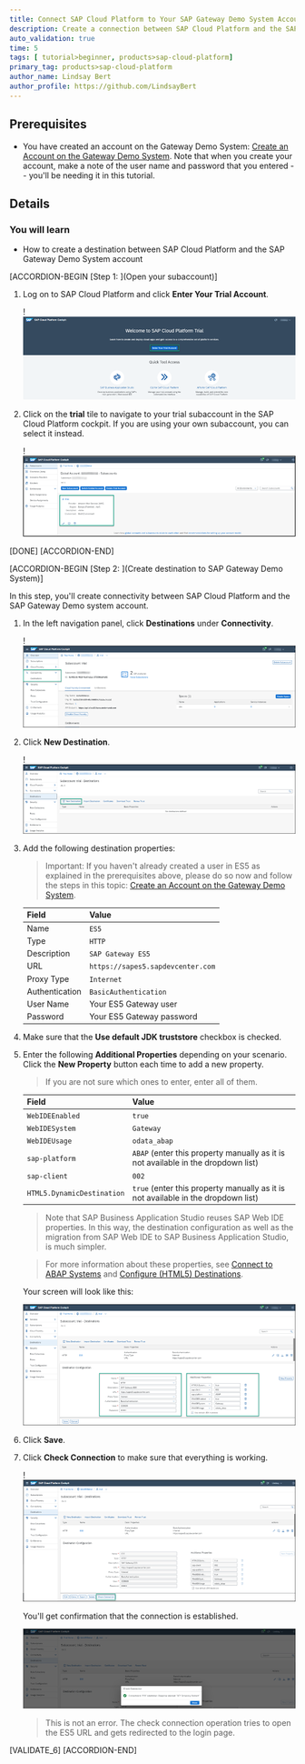 ```yaml
---
title: Connect SAP Cloud Platform to Your SAP Gateway Demo System Account (ES5)
description: Create a connection between SAP Cloud Platform and the SAP Gateway Demo System (ES5).
auto_validation: true
time: 5
tags: [ tutorial>beginner, products>sap-cloud-platform]
primary_tag: products>sap-cloud-platform
author_name: Lindsay Bert
author_profile: https://github.com/LindsayBert
---
```


## Prerequisites
- You have created an account on the Gateway Demo System: [Create an Account on the Gateway Demo System](https://developers.sap.com/tutorials/gateway-demo-signup.html). Note that when you create your account, make a note of the user name and password that you entered -- you'll be needing it in this tutorial.

## Details
### You will learn
  - How to create a destination between SAP Cloud Platform and the SAP Gateway Demo System account

[ACCORDION-BEGIN [Step 1: ](Open your subaccount)]

1. Log on to SAP Cloud Platform and click **Enter Your Trial Account**.

    !![Log on to SAP Cloud Platform](1-enter-trial-account.png)

2. Click on the **trial** tile to navigate to your trial subaccount in the SAP Cloud Platform cockpit. If you are using your own subaccount, you can select it instead.

    !![Click trial account](2-click-trial.png)

[DONE]
[ACCORDION-END]


[ACCORDION-BEGIN [Step 2: ](Create destination to SAP Gateway Demo System)]

In this step, you'll create connectivity between SAP Cloud Platform and the SAP Gateway Demo system account.

1.  In the left navigation panel, click **Destinations** under **Connectivity**.

    !![Open destinations](3-open-destinations.png)

2. Click **New Destination**.

    !![New destination](4-create-destination.png)



3.  Add the following destination properties:

    >Important: If you haven't already created a user in ES5 as explained in the prerequisites above, please do so now and follow the steps in this topic:  [Create an Account on the Gateway Demo System](https://developers.sap.com/tutorials/gateway-demo-signup.html).

    |  Field     | Value
    |  :------------- | :-------------
    |  Name           | `ES5`
    |  Type          | `HTTP`
    |  Description    | `SAP Gateway ES5`
    |  URL           | `https://sapes5.sapdevcenter.com`
    |  Proxy Type          | `Internet`
    |  Authentication    | `BasicAuthentication`
    |  User Name          | Your ES5 Gateway user
    |  Password    | Your ES5 Gateway password

4. Make sure that the **Use default JDK truststore** checkbox is checked.

5. Enter the following **Additional Properties** depending on your scenario. Click the **New Property** button each time to add a new property.

    >If you are not sure which ones to enter, enter all of them.

    |  Field     | Value
    |  :------------- | :-------------
    | `WebIDEEnabled`          | `true`
    | `WebIDESystem`    | `Gateway`
    | `WebIDEUsage`           | `odata_abap`
    | `sap-platform`          | `ABAP` (enter this property manually as it is not available in the dropdown list)
    | `sap-client`          | `002`
    | `HTML5.DynamicDestination`          | `true` (enter this property manually as it is not available in the dropdown list)

    >Note that SAP Business Application Studio reuses SAP Web IDE properties. In this way, the destination configuration as well as the migration from SAP Web IDE to SAP Business Application Studio, is much simpler.

    >For more information about these properties, see [Connect to ABAP Systems](https://help.sap.com/viewer/825270ffffe74d9f988a0f0066ad59f0/CF/en-US/5c3debce758a470e8342161457fd6f70.html) and [Configure (HTML5) Destinations](https://help.sap.com/viewer/29badeeee3684338b2e870139bdc4d86/Cloud/en-US/fab4035652cb4fc48503c65dc841d335.html).

    Your screen will look like this:

    ![Destination Properties](5-destination-properties.png)

6. Click **Save**.


7. Click **Check Connection** to make sure that everything is working.

    !![Check connection](6-check-connection.png)

    You'll get confirmation that the connection is established.

    ![Connection established](7-connection-established.png)

    >This is not an error. The check connection operation tries to open the ES5 URL and gets redirected to the login page.

[VALIDATE_6]
[ACCORDION-END]
